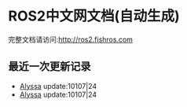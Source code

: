 # ROS2中文网文档(自动生成)

完整文档请访问:http://ros2.fishros.com

## 最近一次更新记录
- [Alyssa](https://github.com/alyssa1024) update:10107|24
- [Alyssa](https://github.com/alyssa1024) update:10107|24
